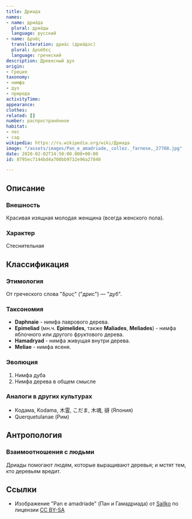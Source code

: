```yaml
---
title: Дриада
names:
- name: дриа́да
  plural: дриа́ды
  language: русский
- name: Δρυάς
  transliteration: дриа́с (дриа́дэс)
  plural: Δρυάδες
  language: греческий
description: Древесный дух
origin:
- Греция
taxonomy:
- нимфа
- дух
- природа
activityTime:
appearance:
clothes:
related: []
number: распространённое
habitat:
- лес
- сад
wikipedia: https://ru.wikipedia.org/wiki/Дриада
image: "/assets/images/Pan_e_amadriade,_collez._farnese,_27708.jpg"
date: 2020-02-02T14:50:00.000+00:00
id: 8795ec7144bd4a708bb9732e96a27840

---
```

## Описание

### Внешность

Красивая изящная молодая женщина (всегда женского пола).

### Характер

Стеснительная

## Классификация

### Этимология

От греческого слова "δρυς" ("дрис") — "дуб".

### Таксономия

* **Daphnaie** - нимфа лаврового дерева.
* **Epimeliad** (мн.ч. **Epimelides**, также **Maliades**, **Meliades**) - нимфа яблочного или другого фруктового дерева.
* **Hamadryad** - нимфа живущая внутри дерева.
* **Meliae** - нимфа ясеня.

### Эволюция

1. Нимфа дуба
2. Нимфа дерева в общем смысле

### Аналоги в других культурах

* Кодама, Kodama, 木霊, こだま, 木魂, 谺 (Япония)
* Querquetulanae (Рим)

## Антропология

### Взаимоотношения с людьми

Дриады помогают людям, которые выращивают деревья; и мстят тем, кто деревьям вредит.

## Ссылки

* Изображение "Pan e amadriade" (Пан и Гамадриада) от [Sailko](https://commons.wikimedia.org/wiki/File:Pan_e_amadriade,_collez._farnese,_27708.jpg) по лицензии [CC BY-SA](https://creativecommons.org/licenses/by-sa/3.0)